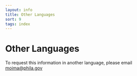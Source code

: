 ```yaml
---
layout: info
title: Other Languages
sort: 9
tags: index
---
```

Other Languages
===============
To request this information in another language, please email [moima@phila.gov](mailto:moima@phila.gov)
